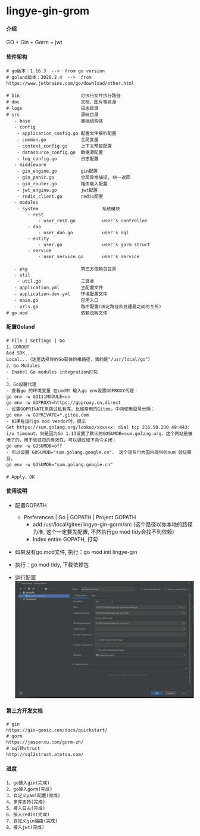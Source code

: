 # lingye-gin-grom

#### 介绍
GO + Gin + Gorm + jwt

#### 软件架构
```text
# go版本：1.16.3  -->  from go version
# goland版本：2020.2.4  -->  from https://www.jetbrains.com/go/download/other.html

# bin                       可执行文件执行路径
# doc                       文档、图片等资源
# logs                      日志目录
# src                       源码目录
   - base                   基础结构体
   - config                 
    - application_config.go 配置文件解析配置
    - common.go             全局变量
    - context_config.go     上下文预留配置
    - datasource_config.go  数据源配置
    - log_config.go         日志配置
   - middleware             
    - gin_engine.go         gin配置
    - gin_panic.go          全局异常捕捉, 统一返回
    - gin_router.go         路由载入配置
    - jwt_engine.go         jwt配置
    - redis_client.go       redis配置
   - modules                
    - system                        系统模块
        - rest
            - user_rest.go          user's controller
        - dao                    
            - user_dao.go           user's sql
        - entity
            - user.go               user's gorm struct  
        - service
            - user_service.go       user's service                
            
   - pkg                    第三方依赖包目录
   - util
    - util.go               工具类
   - application.yml        主配置文件
   - application-dev.yml    环境配置文件   
   - main.go                应用入口
   - urls.go                路由配置(绑定路径和处理器之间的关系)
# go.mod                    依赖说明文件
```

#### 配置Goland
```text
# File | Settings | Go
1、GOROOT
Add SDK...
Local...（这里选择你的Go安装的根路径，我的是"/usr/local/go"）
2、Go Modules
- Enabel Go modules integration打勾
- 
3、Go设置代理
- 查看go 的环境变量 在cmd中 输入go env设置GOPROXY代理：
go env -w GO111MODULE=on
go env -w GOPROXY=https://goproxy.cn,direct
- 设置GOPRIVATE来跳过私有库，比如常用的Gitee，中间使用逗号分隔：
go env -w GOPRIVATE=*.gitee.com
- 如果在运行go mod vendor时，提示Get https://sum.golang.org/lookup/xxxxxx: dial tcp 216.58.200.49:443: i/o timeout，则是因为Go 1.13设置了默认的GOSUMDB=sum.golang.org，这个网站是被墙了的，用于验证包的有效性，可以通过如下命令关闭：
go env -w GOSUMDB=off
- 可以设置 GOSUMDB="sum.golang.google.cn"， 这个是专门为国内提供的sum 验证服务。
go env -w GOSUMDB="sum.golang.google.cn"

# Apply，OK
```

#### 使用说明
- 配置GOPATH
  - Preferences | Go | GOPATH | Project GOPATH
    - add /usr/local/gitee/lingye-gin-gorm/src (这个路径以你本地的路径为准, 这个一定要先配置, 不然执行go mod tidy会找不到依赖)
    - Index entire GOPATH, 打勾
    
- 如果没有go.mod文件, 执行：go mod init lingye-gin
- 执行：go mod tidy, 下载依赖包
- 运行配置
![avatar](./doc/images/build_config.jpg)

#### 第三方开发文档
```
# gin
https://gin-gonic.com/docs/quickstart/
# gorm
https://jasperxu.com/gorm-zh/
# sql转struct
http://sql2struct.atotoa.com/
```

#### 进度
```text
1、go接入gin(完成)
2、go接入gorm(完成)
3、自定义yaml配置(完成)
4、多库支持(完成)
5、接入日志(完成)
6、接入redis(完成)
7、自定义gin路由(完成)
8、接入jwt(完成)
```